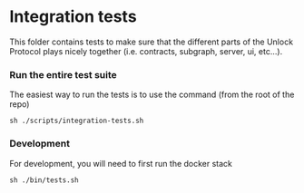 # Integration tests

This folder contains tests to make sure that the different parts of the Unlock Protocol plays nicely together (i.e. contracts, subgraph, server, ui, etc...).

### Run the entire test suite

The easiest way to run the tests is to use the command (from the root of the repo)

```
sh ./scripts/integration-tests.sh
```

### Development

For development, you will need to first run the docker stack

```
sh ./bin/tests.sh
```
